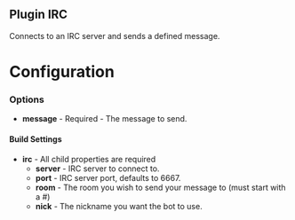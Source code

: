 Plugin IRC
----------

Connects to an IRC server and sends a defined message.

Configuration
=============

### Options

* **message** - Required - The message to send.

#### Build Settings

* **irc** - All child properties are required
    * **server** - IRC server to connect to.
    * **port** - IRC server port, defaults to 6667.
    * **room** - The room you wish to send your message to (must start with a #)
    * **nick** - The nickname you want the bot to use.
